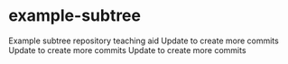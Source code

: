 # example-subtree
Example subtree repository teaching aid
Update to create more commits
Update to create more commits
Update to create more commits
